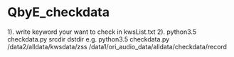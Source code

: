 # QbyE_checkdata
1). write keyword your want to check in kwsList.txt
2). python3.5 checkdata.py srcdir dstdir
     e.g. python3.5 checkdata.py  /data2/alldata/kwsdata/zss /data1/ori_audio_data/alldata/checkdata/record
